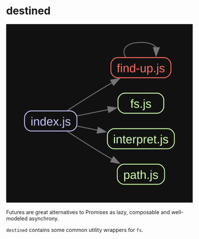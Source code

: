 # destined

![dependencies via madge](./graph.svg)

Futures are great alternatives to Promises as lazy, composable and well-modeled asynchrony.

`destined` contains some common utility wrappers for `fs`.
